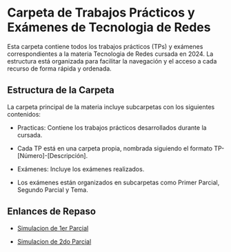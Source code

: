 # Carpeta de Trabajos Prácticos y Exámenes de Tecnologia de Redes
Esta carpeta contiene todos los trabajos prácticos (TPs) y exámenes correspondientes a la materia Tecnologia de Redes cursada en 2024. La estructura está organizada para facilitar la navegación y el acceso a cada recurso de forma rápida y ordenada.
## Estructura de la Carpeta
La carpeta principal de la materia incluye subcarpetas con los siguientes contenidos:

- Practicas: Contiene los trabajos prácticos desarrollados durante la cursada.

- Cada TP está en una carpeta propia, nombrada siguiendo el formato TP-[Número]-[Descripción].

- Exámenes: Incluye los exámenes realizados.

- Los exámenes están organizados en subcarpetas como Primer Parcial, Segundo Parcial y Tema.

## Enlances de Repaso  

- [Simulacion de 1er Parcial](https://forms.gle/XqGCy5gRXSCxhpk2A)

- [Simulacion de 2do Parcial](https://forms.gle/XqGCy5gRXSCxhpk2A)
